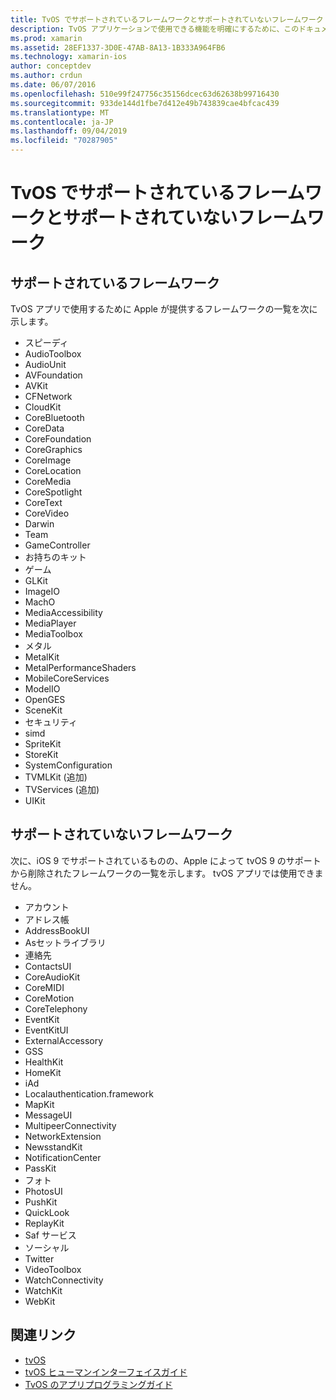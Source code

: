 ```yaml
---
title: TvOS でサポートされているフレームワークとサポートされていないフレームワーク
description: TvOS アプリケーションで使用できる機能を明確にするために、このドキュメントでは、tvOS でサポートされている Apple framework と tvOS でサポートされていない Apple framework の2つのリストを提供します。
ms.prod: xamarin
ms.assetid: 28EF1337-3D0E-47AB-8A13-1B333A964FB6
ms.technology: xamarin-ios
author: conceptdev
ms.author: crdun
ms.date: 06/07/2016
ms.openlocfilehash: 510e99f247756c35156dcec63d62638b99716430
ms.sourcegitcommit: 933de144d1fbe7d412e49b743839cae4bfcac439
ms.translationtype: MT
ms.contentlocale: ja-JP
ms.lasthandoff: 09/04/2019
ms.locfileid: "70287905"
---
```

# <a name="supported-and-unsupported-frameworks-in-tvos"></a>TvOS でサポートされているフレームワークとサポートされていないフレームワーク

<a name="Supported-Frameworks" />

## <a name="supported-frameworks"></a>サポートされているフレームワーク

TvOS アプリで使用するために Apple が提供するフレームワークの一覧を次に示します。

- スピーディ
- AudioToolbox
- AudioUnit
- AVFoundation
- AVKit
- CFNetwork
- CloudKit
- CoreBluetooth
- CoreData
- CoreFoundation
- CoreGraphics
- CoreImage
- CoreLocation
- CoreMedia
- CoreSpotlight
- CoreText
- CoreVideo
- Darwin
- Team
- GameController
- お持ちのキット
- ゲーム
- GLKit
- ImageIO
- MachO
- MediaAccessibility
- MediaPlayer
- MediaToolbox
- メタル
- MetalKit
- MetalPerformanceShaders
- MobileCoreServices
- ModelIO
- OpenGES
- SceneKit
- セキュリティ
- simd
- SpriteKit
- StoreKit
- SystemConfiguration
- TVMLKit (追加)
- TVServices (追加)
- UIKit

<a name="Unsupported-Frameworks" />

## <a name="unsupported-frameworks"></a>サポートされていないフレームワーク

次に、iOS 9 でサポートされているものの、Apple によって tvOS 9 のサポートから削除されたフレームワークの一覧を示します。 tvOS アプリでは使用できません。

- アカウント
- アドレス帳
- AddressBookUI
- Asセットライブラリ
- 連絡先
- ContactsUI
- CoreAudioKit
- CoreMIDI
- CoreMotion
- CoreTelephony
- EventKit
- EventKitUI
- ExternalAccessory
- GSS
- HealthKit
- HomeKit
- iAd
- Localauthentication.framework
- MapKit
- MessageUI
- MultipeerConnectivity
- NetworkExtension
- NewsstandKit
- NotificationCenter
- PassKit
- フォト
- PhotosUI
- PushKit
- QuickLook
- ReplayKit
- Saf サービス
- ソーシャル
- Twitter
- VideoToolbox
- WatchConnectivity
- WatchKit
- WebKit



## <a name="related-links"></a>関連リンク

- [tvOS](https://developer.apple.com/tvos/)
- [tvOS ヒューマンインターフェイスガイド](https://developer.apple.com/tvos/human-interface-guidelines/)
- [TvOS のアプリプログラミングガイド](https://developer.apple.com/library/prerelease/tvos/documentation/General/Conceptual/AppleTV_PG/)
